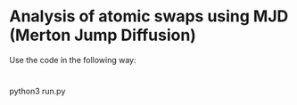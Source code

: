 # Analysis of atomic swaps using MJD (Merton Jump Diffusion)
Use the code in the following way:
#
python3 run.py
